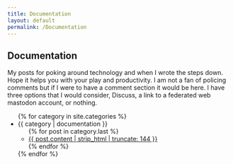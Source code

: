 ```yaml
---
title: Documentation
layout: default
permalink: /Documentation
---
```


## Documentation

My posts for poking around technology and when I wrote the steps down. Hope it helps you with your play and productivity. I am not a fan of policing comments but if I were to have a comment section it would be here.  I have three options that I would consider, Discuss, a link to a federated web mastodon account, or nothing.

<ul>
{% for category in site.categories %}
  <li><a name="{{ category | documentation }}">{{ category | documentation }}</a>
    <ul>
    {% for post in category.last %}
      <li><a href="{{ post.url }}">{{ post.content | strip_html | truncate: 144  }}</a></li>
    {% endfor %}
    </ul>
  </li>
{% endfor %}
</ul>
